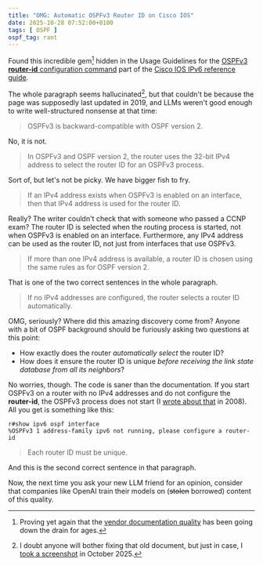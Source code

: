 ```yaml
---
title: "OMG: Automatic OSPFv3 Router ID on Cisco IOS"
date: 2025-10-28 07:52:00+0100
tags: [ OSPF ]
ospf_tag: rant
---
```

Found this incredible gem[^NGD] hidden in the Usage Guidelines for the [OSPFv3 **router-id** configuration command](https://www.cisco.com/c/en/us/td/docs/ios-xml/ios/ipv6/command/ipv6-cr-book/ipv6-r1.html#wp4240068693) part of the [Cisco IOS IPv6 reference guide](https://www.cisco.com/c/en/us/td/docs/ios-xml/ios/ipv6/command/ipv6-cr-book/ipv6-r1.html).

The whole paragraph seems hallucinated[^SH], but that couldn't be because the page was supposedly last updated in 2019, and LLMs weren't good enough to write well-structured nonsense at that time:

[^SH]: I doubt anyone will bother fixing that old document, but just in case, I [took a screenshot](/2025/10/ospfv3-router-id.jpg) in October 2025.

[^NGD]: Proving yet again that the [vendor documentation quality](/2025/10/shoddy-documentation/) has been going down the drain for ages.

> OSPFv3 is backward-compatible with OSPF version 2.

No, it is not.
<!--more-->
> In OSPFv3 and OSPF version 2, the router uses the 32-bit IPv4 address to select the router ID for an OSPFv3 process.

Sort of, but let's not be picky. We have bigger fish to fry.

> If an IPv4 address exists when OSPFv3 is enabled on an interface, then that IPv4 address is used for the router ID.

Really? The writer couldn't check that with someone who passed a CCNP exam? The router ID is selected when the routing process is started, not when OSPFv3 is enabled on an interface. Furthermore, any IPv4 address can be used as the router ID, not just from interfaces that use OSPFv3.

> If more than one IPv4 address is available, a router ID is chosen using the same rules as for OSPF version 2.

That is one of the two correct sentences in the whole paragraph.

> If no IPv4 addresses are configured, the router selects a router ID automatically.

OMG, seriously? Where did this amazing discovery come from? Anyone with a bit of OSPF background should be furiously asking two questions at this point:

* How exactly does the router *automatically select* the router ID?
* How does it ensure the router ID is unique *before receiving the link state database from all its neighbors*?

No worries, though. The code is saner than the documentation. If you start OSPFv3 on a router with no IPv4 addresses and do not configure the **router-id**, the OSPFv3 process does not start (I [wrote about that](/2008/04/ipv4-forever/) in 2008). All you get is something like this:

```
r#show ipv6 ospf interface
%OSPFv3 1 address-family ipv6 not running, please configure a router-id
```

> Each router ID must be unique.

And this is the second correct sentence in that paragraph.

Now, the next time you ask your new LLM friend for an opinion, consider that companies like OpenAI train their models on (~~stolen~~ borrowed) content of this quality.